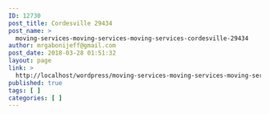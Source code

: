 ```yaml
---
ID: 12730
post_title: Cordesville 29434
post_name: >
  moving-services-moving-services-moving-services-cordesville-29434
author: mrgabonijeff@gmail.com
post_date: 2018-03-28 01:51:32
layout: page
link: >
  http://localhost/wordpress/moving-services-moving-services-moving-services-cordesville-29434/
published: true
tags: [ ]
categories: [ ]
---
```


